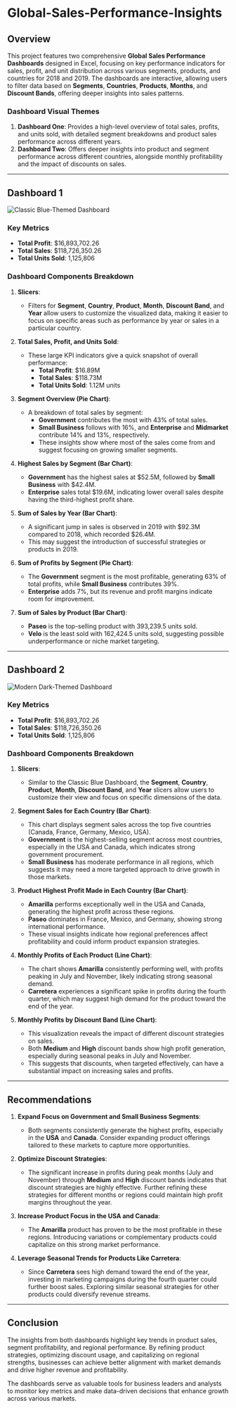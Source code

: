 # Global-Sales-Performance-Insights

## Overview

This project features two comprehensive **Global Sales Performance Dashboards** designed in Excel, focusing on key performance indicators for sales, profit, and unit distribution across various segments, products, and countries for 2018 and 2019. The dashboards are interactive, allowing users to filter data based on **Segments**, **Countries**, **Products**, **Months**, and **Discount Bands**, offering deeper insights into sales patterns.

### Dashboard Visual Themes
1. **Dashboard One**: Provides a high-level overview of total sales, profits, and units sold, with detailed segment breakdowns and product sales performance across different years.
2. **Dashboard Two**: Offers deeper insights into product and segment performance across different countries, alongside monthly profitability and the impact of discounts on sales.

---

## Dashboard 1

![Classic Blue-Themed Dashboard](https://drive.google.com/uc?export=view&id=1hvwMyLfHZziRxEttj8-VqfNzqbBz4Y-A)

### Key Metrics

- **Total Profit**: $16,893,702.26
- **Total Sales**: $118,726,350.26
- **Total Units Sold**: 1,125,806

### Dashboard Components Breakdown

1. **Slicers**:
   - Filters for **Segment**, **Country**, **Product**, **Month**, **Discount Band**, and **Year** allow users to customize the visualized data, making it easier to focus on specific areas such as performance by year or sales in a particular country.
   
2. **Total Sales, Profit, and Units Sold**:
   - These large KPI indicators give a quick snapshot of overall performance:
     - **Total Profit**: $16.89M 
     - **Total Sales**: $118.73M 
     - **Total Units Sold**: 1.12M units

3. **Segment Overview (Pie Chart)**:
   - A breakdown of total sales by segment:
     - **Government** contributes the most with 43% of total sales.
     - **Small Business** follows with 16%, and **Enterprise** and **Midmarket** contribute 14% and 13%, respectively.
     - These insights show where most of the sales come from and suggest focusing on growing smaller segments.

4. **Highest Sales by Segment (Bar Chart)**:
   - **Government** has the highest sales at $52.5M, followed by **Small Business** with $42.4M.
   - **Enterprise** sales total $19.6M, indicating lower overall sales despite having the third-highest profit share.

5. **Sum of Sales by Year (Bar Chart)**:
   - A significant jump in sales is observed in 2019 with $92.3M compared to 2018, which recorded $26.4M.
   - This may suggest the introduction of successful strategies or products in 2019.

6. **Sum of Profits by Segment (Pie Chart)**:
   - The **Government** segment is the most profitable, generating 63% of total profits, while **Small Business** contributes 39%.
   - **Enterprise** adds 7%, but its revenue and profit margins indicate room for improvement.

7. **Sum of Sales by Product (Bar Chart)**:
   - **Paseo** is the top-selling product with 393,239.5 units sold.
   - **Velo** is the least sold with 162,424.5 units sold, suggesting possible underperformance or niche market targeting.

---

## Dashboard 2

![Modern Dark-Themed Dashboard](https://drive.google.com/uc?export=view&id=168sDKdOAdtIGolrn0J58ZKXfo-td2K39)

### Key Metrics

- **Total Profit**: $16,893,702.26
- **Total Sales**: $118,726,350.26
- **Total Units Sold**: 1,125,806

### Dashboard Components Breakdown

1. **Slicers**:
   - Similar to the Classic Blue Dashboard, the **Segment**, **Country**, **Product**, **Month**, **Discount Band**, and **Year** slicers allow users to customize their view and focus on specific dimensions of the data.

2. **Segment Sales for Each Country (Bar Chart)**:
   - This chart displays segment sales across the top five countries (Canada, France, Germany, Mexico, USA). 
   - **Government** is the highest-selling segment across most countries, especially in the USA and Canada, which indicates strong government procurement.
   - **Small Business** has moderate performance in all regions, which suggests it may need a more targeted approach to drive growth in those markets.

3. **Product Highest Profit Made in Each Country (Bar Chart)**:
   - **Amarilla** performs exceptionally well in the USA and Canada, generating the highest profit across these regions.
   - **Paseo** dominates in France, Mexico, and Germany, showing strong international performance.
   - These visual insights indicate how regional preferences affect profitability and could inform product expansion strategies.

4. **Monthly Profits of Each Product (Line Chart)**:
   - The chart shows **Amarilla** consistently performing well, with profits peaking in July and November, likely indicating strong seasonal demand.
   - **Carretera** experiences a significant spike in profits during the fourth quarter, which may suggest high demand for the product toward the end of the year.

5. **Monthly Profits by Discount Band (Line Chart)**:
   - This visualization reveals the impact of different discount strategies on sales. 
   - Both **Medium** and **High** discount bands show high profit generation, especially during seasonal peaks in July and November.
   - This suggests that discounts, when targeted effectively, can have a substantial impact on increasing sales and profits.

---

## Recommendations

1. **Expand Focus on Government and Small Business Segments**:
   - Both segments consistently generate the highest profits, especially in the **USA** and **Canada**. Consider expanding product offerings tailored to these markets to capture more opportunities.

2. **Optimize Discount Strategies**:
   - The significant increase in profits during peak months (July and November) through **Medium** and **High** discount bands indicates that discount strategies are highly effective. Further refining these strategies for different months or regions could maintain high profit margins throughout the year.

3. **Increase Product Focus in the USA and Canada**:
   - The **Amarilla** product has proven to be the most profitable in these regions. Introducing variations or complementary products could capitalize on this strong market performance.

4. **Leverage Seasonal Trends for Products Like Carretera**:
   - Since **Carretera** sees high demand toward the end of the year, investing in marketing campaigns during the fourth quarter could further boost sales. Exploring similar seasonal strategies for other products could diversify revenue streams.

---

## Conclusion

The insights from both dashboards highlight key trends in product sales, segment profitability, and regional performance. By refining product strategies, optimizing discount usage, and capitalizing on regional strengths, businesses can achieve better alignment with market demands and drive higher revenue and profitability.

The dashboards serve as valuable tools for business leaders and analysts to monitor key metrics and make data-driven decisions that enhance growth across various markets.
